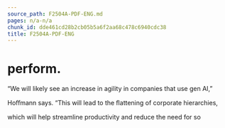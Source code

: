 ```yaml
---
source_path: F2504A-PDF-ENG.md
pages: n/a-n/a
chunk_id: dde461cd28b2cb05b5a6f2aa68c478c6940cdc38
title: F2504A-PDF-ENG
---
```

# perform.

“We will likely see an increase in agility in companies that use gen AI,”

Hoﬀmann says. “This will lead to the ﬂattening of corporate hierarchies,

which will help streamline productivity and reduce the need for so
